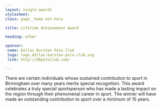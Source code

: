 ```yaml
---
layout: single-awards
stylesheet:
class: page__home not-hero

title: Lifetime Achievement Award

heading: other

sponsor:
 name: Dallas Burston Polo Club
 logo: logo_dallas-burston-polo-club.svg
 link: http://dbpoloclub.com/

---
```


There are certain individuals whose sustained contribution to sport in Birmingham over many years merits special recognition. This award celebrates a truly special sportsperson who has made a lasting impact on the region through their phenomenal career in sport.
The winner will have made an outstanding contribution to sport over a minimum of 15 years.
